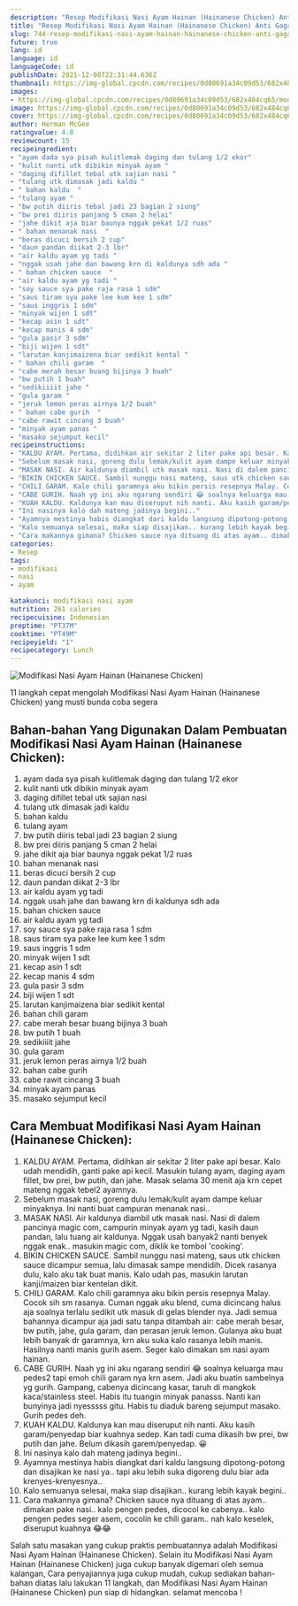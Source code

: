 ```yaml
---
description: "Resep Modifikasi Nasi Ayam Hainan (Hainanese Chicken) Anti Gagal"
title: "Resep Modifikasi Nasi Ayam Hainan (Hainanese Chicken) Anti Gagal"
slug: 744-resep-modifikasi-nasi-ayam-hainan-hainanese-chicken-anti-gagal
future: true
lang: id
language: id
languageCode: id
publishDate: 2021-12-08T22:31:44.636Z 
thumbnail: https://img-global.cpcdn.com/recipes/0d80691a34c09d53/682x484cq65/modifikasi-nasi-ayam-hainan-hainanese-chicken-foto-resep-utama.png
images:
- https://img-global.cpcdn.com/recipes/0d80691a34c09d53/682x484cq65/modifikasi-nasi-ayam-hainan-hainanese-chicken-foto-resep-utama.png
image: https://img-global.cpcdn.com/recipes/0d80691a34c09d53/682x484cq65/modifikasi-nasi-ayam-hainan-hainanese-chicken-foto-resep-utama.png
cover: https://img-global.cpcdn.com/recipes/0d80691a34c09d53/682x484cq65/modifikasi-nasi-ayam-hainan-hainanese-chicken-foto-resep-utama.png
author: Herman McGee
ratingvalue: 4.8
reviewcount: 15
recipeingredient:
- "ayam dada sya pisah kulitlemak daging dan tulang 1/2 ekor"
- "kulit nanti utk dibikin minyak ayam "
- "daging difillet tebal utk sajian nasi "
- "tulang utk dimasak jadi kaldu "
- " bahan kaldu  "
- "tulang ayam "
- "bw putih diiris tebal jadi 23 bagian 2 siung"
- "bw prei diiris panjang 5 cman 2 helai"
- "jahe dikit aja biar baunya nggak pekat 1/2 ruas"
- " bahan menanak nasi  "
- "beras dicuci bersih 2 cup"
- "daun pandan diikat 2-3 lbr"
- "air kaldu ayam yg tadi "
- "nggak usah jahe dan bawang krn di kaldunya sdh ada "
- " bahan chicken sauce  "
- "air kaldu ayam yg tadi "
- "soy sauce sya pake raja rasa 1 sdm"
- "saus tiram sya pake lee kum kee 1 sdm"
- "saus inggris 1 sdm"
- "minyak wijen 1 sdt"
- "kecap asin 1 sdt"
- "kecap manis 4 sdm"
- "gula pasir 3 sdm"
- "biji wijen 1 sdt"
- "larutan kanjimaizena biar sedikit kental "
- " bahan chili garam  "
- "cabe merah besar buang bijinya 3 buah"
- "bw putih 1 buah"
- "sedikiiiit jahe "
- "gula garam "
- "jeruk lemon peras airnya 1/2 buah"
- " bahan cabe gurih  "
- "cabe rawit cincang 3 buah"
- "minyak ayam panas "
- "masako sejumput kecil"
recipeinstructions:
- "KALDU AYAM. Pertama, didihkan air sekitar 2 liter pake api besar. Kalo udah mendidih, ganti pake api kecil. Masukin tulang ayam, daging ayam fillet, bw prei, bw putih, dan jahe. Masak selama 30 menit aja krn cepet mateng nggak tebel2 ayamnya."
- "Sebelum masak nasi, goreng dulu lemak/kulit ayam dampe keluar minyaknya. Ini nanti buat campuran menanak nasi.."
- "MASAK NASI. Air kaldunya diambil utk masak nasi. Nasi di dalem pancinya magic com, campurin minyak ayam yg tadi, kasih daun pandan, lalu tuang air kaldunya. Nggak usah banyak2 nanti benyek nggak enak.. masukin magic com, diklik ke tombol &#39;cooking&#39;."
- "BIKIN CHICKEN SAUCE. Sambil nunggu nasi mateng, saus utk chicken sauce dicampur semua, lalu dimasak sampe mendidih. Dicek rasanya dulu, kalo aku tak buat manis. Kalo udah pas, masukin larutan kanji/maizen biar kentelan dikit."
- "CHILI GARAM. Kalo chili garamnya aku bikin persis resepnya Malay. Cocok sih sm rasanya. Cuman nggak aku blend, cuma dicincang halus aja soalnya terlalu sedikit utk masuk di gelas blender nya. Jadi semua bahannya dicampur aja jadi satu tanpa ditambah air: cabe merah besar, bw putih, jahe, gula garam, dan perasan jeruk lemon. Gulanya aku buat lebih banyak dr garamnya, krn aku suka kalo rasanya lebih manis. Hasilnya nanti manis gurih asem. Seger kalo dimakan sm nasi ayam hainan."
- "CABE GURIH. Naah yg ini aku ngarang sendiri 😂 soalnya keluarga mau pedes2 tapi emoh chili garam nya krn asem. Jadi aku buatin sambelnya yg gurih. Gampang, cabenya dicincang kasar, taruh di mangkok kaca/stainless steel. Habis itu tuangin minyak panasss. Nanti kan bunyinya jadi nyesssss gitu. Habis tu diaduk bareng sejumput masako. Gurih pedes deh."
- "KUAH KALDU. Kaldunya kan mau diseruput nih nanti. Aku kasih garam/penyedap biar kuahnya sedep. Kan tadi cuma dikasih bw prei, bw putih dan jahe. Belum dikasih garem/penyedap. 😀"
- "Ini nasinya kalo dah mateng jadinya begini.."
- "Ayamnya mestinya habis diangkat dari kaldu langsung dipotong-potong dan disajikan ke nasi ya.. tapi aku lebih suka digoreng dulu biar ada krenyes-krenyesnya.."
- "Kalo semuanya selesai, maka siap disajikan.. kurang lebih kayak begini.."
- "Cara makannya gimana? Chicken sauce nya dituang di atas ayam.. dimakan pake nasi.. kalo pengen pedes, dicocol ke cabenya.. kalo pengen pedes seger asem, cocolin ke chili garam.. nah kalo keselek, diseruput kuahnya 😂😂"
categories:
- Resep
tags:
- modifikasi
- nasi
- ayam

katakunci: modifikasi nasi ayam 
nutrition: 261 calories
recipecuisine: Indonesian
preptime: "PT37M"
cooktime: "PT49M"
recipeyield: "1"
recipecategory: Lunch
---
```



![Modifikasi Nasi Ayam Hainan (Hainanese Chicken)](https://img-global.cpcdn.com/recipes/0d80691a34c09d53/682x484cq65/modifikasi-nasi-ayam-hainan-hainanese-chicken-foto-resep-utama.png)

11 langkah cepat mengolah  Modifikasi Nasi Ayam Hainan (Hainanese Chicken) yang musti bunda coba segera

<!--inarticleads1-->

## Bahan-bahan Yang Digunakan Dalam Pembuatan Modifikasi Nasi Ayam Hainan (Hainanese Chicken):

1. ayam dada sya pisah kulitlemak daging dan tulang 1/2 ekor
1. kulit nanti utk dibikin minyak ayam 
1. daging difillet tebal utk sajian nasi 
1. tulang utk dimasak jadi kaldu 
1.  bahan kaldu  
1. tulang ayam 
1. bw putih diiris tebal jadi 23 bagian 2 siung
1. bw prei diiris panjang 5 cman 2 helai
1. jahe dikit aja biar baunya nggak pekat 1/2 ruas
1.  bahan menanak nasi  
1. beras dicuci bersih 2 cup
1. daun pandan diikat 2-3 lbr
1. air kaldu ayam yg tadi 
1. nggak usah jahe dan bawang krn di kaldunya sdh ada 
1.  bahan chicken sauce  
1. air kaldu ayam yg tadi 
1. soy sauce sya pake raja rasa 1 sdm
1. saus tiram sya pake lee kum kee 1 sdm
1. saus inggris 1 sdm
1. minyak wijen 1 sdt
1. kecap asin 1 sdt
1. kecap manis 4 sdm
1. gula pasir 3 sdm
1. biji wijen 1 sdt
1. larutan kanjimaizena biar sedikit kental 
1.  bahan chili garam  
1. cabe merah besar buang bijinya 3 buah
1. bw putih 1 buah
1. sedikiiiit jahe 
1. gula garam 
1. jeruk lemon peras airnya 1/2 buah
1.  bahan cabe gurih  
1. cabe rawit cincang 3 buah
1. minyak ayam panas 
1. masako sejumput kecil



<!--inarticleads2-->

## Cara Membuat Modifikasi Nasi Ayam Hainan (Hainanese Chicken):

1. KALDU AYAM. Pertama, didihkan air sekitar 2 liter pake api besar. Kalo udah mendidih, ganti pake api kecil. Masukin tulang ayam, daging ayam fillet, bw prei, bw putih, dan jahe. Masak selama 30 menit aja krn cepet mateng nggak tebel2 ayamnya.
1. Sebelum masak nasi, goreng dulu lemak/kulit ayam dampe keluar minyaknya. Ini nanti buat campuran menanak nasi..
1. MASAK NASI. Air kaldunya diambil utk masak nasi. Nasi di dalem pancinya magic com, campurin minyak ayam yg tadi, kasih daun pandan, lalu tuang air kaldunya. Nggak usah banyak2 nanti benyek nggak enak.. masukin magic com, diklik ke tombol &#39;cooking&#39;.
1. BIKIN CHICKEN SAUCE. Sambil nunggu nasi mateng, saus utk chicken sauce dicampur semua, lalu dimasak sampe mendidih. Dicek rasanya dulu, kalo aku tak buat manis. Kalo udah pas, masukin larutan kanji/maizen biar kentelan dikit.
1. CHILI GARAM. Kalo chili garamnya aku bikin persis resepnya Malay. Cocok sih sm rasanya. Cuman nggak aku blend, cuma dicincang halus aja soalnya terlalu sedikit utk masuk di gelas blender nya. Jadi semua bahannya dicampur aja jadi satu tanpa ditambah air: cabe merah besar, bw putih, jahe, gula garam, dan perasan jeruk lemon. Gulanya aku buat lebih banyak dr garamnya, krn aku suka kalo rasanya lebih manis. Hasilnya nanti manis gurih asem. Seger kalo dimakan sm nasi ayam hainan.
1. CABE GURIH. Naah yg ini aku ngarang sendiri 😂 soalnya keluarga mau pedes2 tapi emoh chili garam nya krn asem. Jadi aku buatin sambelnya yg gurih. Gampang, cabenya dicincang kasar, taruh di mangkok kaca/stainless steel. Habis itu tuangin minyak panasss. Nanti kan bunyinya jadi nyesssss gitu. Habis tu diaduk bareng sejumput masako. Gurih pedes deh.
1. KUAH KALDU. Kaldunya kan mau diseruput nih nanti. Aku kasih garam/penyedap biar kuahnya sedep. Kan tadi cuma dikasih bw prei, bw putih dan jahe. Belum dikasih garem/penyedap. 😀
1. Ini nasinya kalo dah mateng jadinya begini..
1. Ayamnya mestinya habis diangkat dari kaldu langsung dipotong-potong dan disajikan ke nasi ya.. tapi aku lebih suka digoreng dulu biar ada krenyes-krenyesnya..
1. Kalo semuanya selesai, maka siap disajikan.. kurang lebih kayak begini..
1. Cara makannya gimana? Chicken sauce nya dituang di atas ayam.. dimakan pake nasi.. kalo pengen pedes, dicocol ke cabenya.. kalo pengen pedes seger asem, cocolin ke chili garam.. nah kalo keselek, diseruput kuahnya 😂😂




Salah satu masakan yang cukup praktis pembuatannya adalah  Modifikasi Nasi Ayam Hainan (Hainanese Chicken). Selain itu  Modifikasi Nasi Ayam Hainan (Hainanese Chicken)  juga cukup banyak digemari oleh semua kalangan, Cara penyajiannya juga cukup mudah, cukup sediakan bahan-bahan diatas lalu lakukan 11 langkah, dan  Modifikasi Nasi Ayam Hainan (Hainanese Chicken)  pun siap di hidangkan. selamat mencoba !
